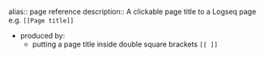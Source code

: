alias:: page reference
description:: A clickable page title to a Logseq page e.g. `[[Page title]]`

- produced by:
	- putting a page title inside double square brackets `[[ ]]`